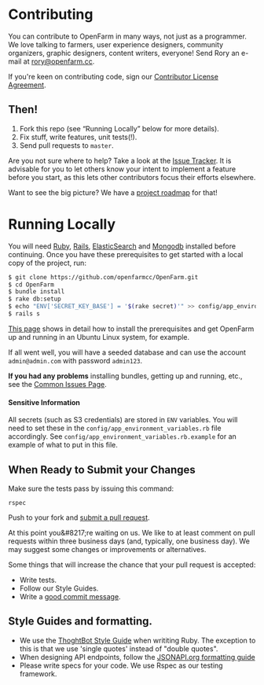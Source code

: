 # Contributing

You can contribute to OpenFarm in many ways, not just as a programmer. We love talking to farmers, user experience designers, community organizers, graphic designers, content writers, everyone! Send Rory an e-mail at [rory@openfarm.cc](mailto:rory@openfarm.cc).

If you're keen on contributing code, sign our [Contributor License Agreement](https://www.clahub.com/agreements/openfarmcc/OpenFarm).

## Then!

 1. Fork this repo (see &ldquo;Running Locally&rdquo; below for more details).
 2. Fix stuff, write features, unit tests(!).
 3. Send pull requests to `master`.

Are you not sure where to help? Take a look at the [Issue Tracker](https://github.com/openfarmcc/OpenFarm/issues). It is advisable for you to let others know your intent to implement a feature before you start, as this lets other contributors focus their efforts elsewhere.

Want to see the big picture? We have a [project roadmap](https://docs.google.com/spreadsheets/d/13_VQDOm8HpM49Ql3HyNfL9ut5JlqbLEDA9yEk5OqgqU/edit?usp=sharing) for that!

# Running Locally

You will need [Ruby](http://www.ruby-lang.org/en/), [Rails](http://rubyonrails.org/), [ElasticSearch](http://www.elasticsearch.org/) and [Mongodb](http://docs.mongodb.org/manual/installation/) installed before continuing. Once you have these prerequisites to get started with a local copy of the project, run:

```bash
$ git clone https://github.com/openfarmcc/OpenFarm.git
$ cd OpenFarm
$ bundle install
$ rake db:setup
$ echo "ENV['SECRET_KEY_BASE'] = '$(rake secret)'" >> config/app_environment_variables.rb
$ rails s
```

[This page](https://github.com/openfarmcc/OpenFarm/wiki/How-to-Install-&-Run-OpenFarm-on-an-Ubuntu-System) shows in detail how to install the prerequisites and get OpenFarm up and running in an Ubuntu Linux system, for example.

If all went well, you will have a seeded database and can use the account `admin@admin.com` with password `admin123`.

**If you had any problems** installing bundles, getting up and running, etc., see the [Common Issues Page](https://github.com/openfarmcc/OpenFarm/wiki/Common-Issues).

#### Sensitive Information

All secrets (such as S3 credentials) are stored in `ENV` variables. You will need to set these in the  `config/app_environment_variables.rb` file accordingly. See `config/app_environment_variables.rb.example` for an example of what to put in this file.

## When Ready to Submit your Changes

Make sure the tests pass by issuing this command:

    rspec

Push to your fork and [submit a pull request][pr].

[pr]: https://github.com/openfarmcc/OpenFarm/compare/

At this point you\&#8217;re waiting on us. We like to at least comment on pull requests
within three business days (and, typically, one business day). We may suggest
some changes or improvements or alternatives.

Some things that will increase the chance that your pull request is accepted:

* Write tests.
* Follow our Style Guides.
* Write a [good commit message][commit].

[commit]: http://tbaggery.com/2008/04/19/a-note-about-git-commit-messages.html


## Style Guides and formatting.

 * We use the [ThoghtBot Style Guide](https://github.com/thoughtbot/guides/tree/master/style) when writiting Ruby. The exception to this is that we use 'single quotes' instead of "double quotes".
 * When designing API endpoints, follow the [JSONAPI.org formatting guide](http://jsonapi.org/format/)
 * Please write specs for your code. We use Rspec as our testing framework.
